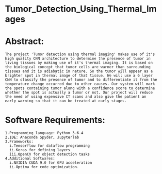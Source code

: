 # Tumor_Detection_Using_Thermal_Images

# Abstract:
    The project 'Tumor detection using thermal imaging' makes use of it's high quality CNN architecture to determine the presence of tumor in living tissues by making use of it's thermal imaging. It is based on the biological concept that tumor cells are warmer than surrounding tissues and it is adiabatic in nature. So the tumor will appear as a brighter spot in thermal image of that tissue. We will use a 6 layer CNN to classify the presence of tumor and to differentiate it from the temperature change occurred due to other causes. Our system will mark the spots containing tumor along with a confidence score to determine whether the spot is actually a tumor or not. Our project will reduce the need of using expensive CT scans and also give the patient an early warning so that it can be treated at early stages.


# Software Requirements:
    1.Programming language: Python 3.6.4
    2.IDE: Anaconda Spyder, Jupyterlab
    3.Frameworks:
      i.Tensorflow for dataflow programming
      ii.Keras for defining layers
      iii.OpenCV for object detection tasks
    4.Additional Softwares:
      i.NVIDIA CUDA 9.0 for GPU acceleration
      ii.Optima for code optimization.
      
 
  
  

